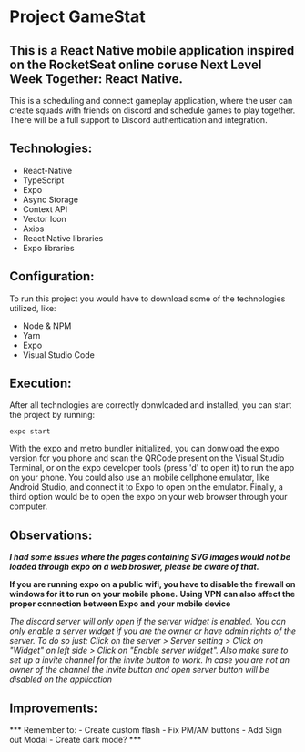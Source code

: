 # Project GameStat
## This is a React Native mobile application inspired on the RocketSeat online coruse Next Level Week Together: React Native.

This is a scheduling and connect gameplay application, where the user can create squads with friends on discord and schedule games to play together.
There will be a full support to Discord authentication and integration.

## Technologies:
- React-Native
- TypeScript
- Expo
- Async Storage
- Context API
- Vector Icon
- Axios
- React Native libraries
- Expo libraries
  
 ## Configuration:
  To run this project you would have to download some of the technologies utilized, like:
- Node & NPM
- Yarn
- Expo
- Visual Studio Code
    
 ## Execution:
  After all technologies are correctly donwloaded and installed, you can start the project by running:
  
  ```expo start```
  
  With the expo and metro bundler initialized, you can donwload the expo version for you phone and scan the QRCode present on the Visual Studio Terminal, or on the expo developer tools (press 'd' to open it) to run the app on your phone.
  You could also use an mobile cellphone emulator, like Android Studio, and connect it to Expo to open on the emulator. Finally, a third option would be to open the expo on your web browser through your computer.
  
## Observations:  
  ***I had some issues where the pages containing SVG images would not be loaded through expo on a web broswer, please be aware of that.***
  
  **If you are running expo on a public wifi, you have to disable the firewall on windows for it to run on your mobile phone.**
  **Using VPN can also affect the proper connection between Expo and your mobile device**
  
  *The discord server will only open if the server widget is enabled. You can only enable a server widget if you are the owner or have admin rights of the server. To do so just: Click on the server > Server setting > Click on "Widget" on left side > Click on "Enable server widget". Also make sure to set up a invite channel for the invite button to work. In case you are not an owner of the channel the invite button and open server button will be disabled on the application*
  
  ## Improvements:
  *** Remember to:
    - Create custom flash
    - Fix PM/AM buttons
    - Add Sign out Modal
    - Create dark mode? ***
